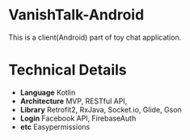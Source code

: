 # VanishTalk-Android
This is a client(Android) part of toy chat application.
# Technical Details
- **Language** Kotlin
- **Architecture** MVP, RESTful API, 
- **Library** Retrofit2, RxJava, Socket.io, Glide, Gson
- **Login** Facebook API, FirebaseAuth
- **etc** Easypermissions
